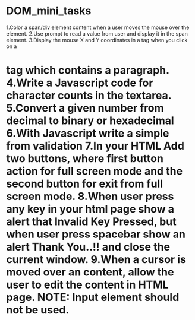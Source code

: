 # DOM_mini_tasks
1.Color a span/div element content when a user moves the mouse over the element.
2.Use prompt to read a value from user and display it in the span element.
3.Display the mouse X and Y coordinates in a <span> tag when you click on a <h1> tag which contains a paragraph.
4.Write a Javascript code for character counts in the textarea.
5.Convert a given number from decimal to binary or hexadecimal
6.With Javascript write a simple from validation
7.In your HTML Add two buttons, where first button action for full screen mode and the second button for exit from full screen mode.
8.When user press any key in your html page show a alert that Invalid Key Pressed, but when user press spacebar show an alert Thank You..!! and close the current window.
9.When a cursor is moved over an content, allow the user to edit the content in HTML page.
NOTE: Input element should not be used.

